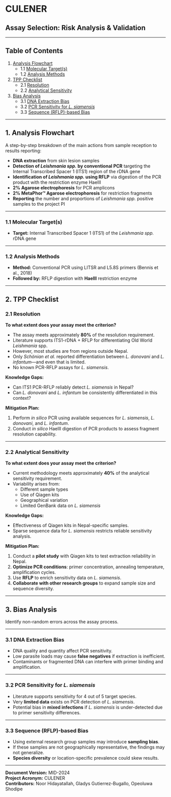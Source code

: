 # CULENER  
## Assay Selection: Risk Analysis & Validation  

---

## Table of Contents

1. [Analysis Flowchart](#1-analysis-flowchart)  
   - 1.1 [Molecular Target(s)](#11-molecular-targets)  
   - 1.2 [Analysis Methods](#12-analysis-methods)  
2. [TPP Checklist](#2-tpp-checklist)  
   - 2.1 [Resolution](#21-resolution)  
   - 2.2 [Analytical Sensitivity](#22-analytical-sensitivity)  
3. [Bias Analysis](#3-bias-analysis)  
   - 3.1 [DNA Extraction Bias](#31-dna-extraction-bias)  
   - 3.2 [PCR Sensitivity for *L. siamensis*](#32-pcr-sensitivity-for-l-siamensis)  
   - 3.3 [Sequence (RFLP)-based Bias](#33-sequence-rflp-based-bias)  

---

## 1. Analysis Flowchart

A step-by-step breakdown of the main actions from sample reception to results reporting:

- **DNA extraction** from skin lesion samples  
- **Detection of *Leishmania spp.* by conventional PCR** targeting the Internal Transcribed Spacer 1 (ITS1) region of the rDNA gene  
- **Identification of *Leishmania spp.* using RFLP** via digestion of the PCR product with the restriction enzyme HaeIII  
- **2% Agarose electrophoresis** for PCR amplicons  
- **2% MetaPhor™ Agarose electrophoresis** for restriction fragments  
- **Reporting** the number and proportions of *Leishmania spp.* positive samples to the project PI  

---

### 1.1 Molecular Target(s)

- **Target:** Internal Transcribed Spacer 1 (ITS1) of the *Leishmania spp.* rDNA gene  

---

### 1.2 Analysis Methods

- **Method:** Conventional PCR using LITSR and L5.8S primers (Bennis et al., 2018)  
- **Followed by:** RFLP digestion with **HaeIII** restriction enzyme  

---

## 2. TPP Checklist

### 2.1 Resolution

**To what extent does your assay meet the criterion?**  
- The assay meets approximately **80%** of the resolution requirement.  
- Literature supports ITS1-rDNA + RFLP for differentiating Old World *Leishmania* spp.  
- However, most studies are from regions outside Nepal.  
- Only *Schönian et al.* reported differentiation between *L. donovani* and *L. infantum*—and even that is limited.  
- No known PCR-RFLP assays for *L. siamensis*.

**Knowledge Gaps:**  
- Can ITS1 PCR-RFLP reliably detect *L. siamensis* in Nepal?  
- Can *L. donovani* and *L. infantum* be consistently differentiated in this context?

**Mitigation Plan:**  
1. Perform *in silico* PCR using available sequences for *L. siamensis*, *L. donovani*, and *L. infantum*.  
2. Conduct *in silico* HaeIII digestion of PCR products to assess fragment resolution capability.

---

### 2.2 Analytical Sensitivity

**To what extent does your assay meet the criterion?**  
- Current methodology meets approximately **40%** of the analytical sensitivity requirement.  
- Variability arises from:
  - Different sample types
  - Use of Qiagen kits
  - Geographical variation
  - Limited GenBank data on *L. siamensis*

**Knowledge Gaps:**  
- Effectiveness of Qiagen kits in Nepal-specific samples.  
- Sparse sequence data for *L. siamensis* restricts reliable sensitivity analysis.

**Mitigation Plan:**  
1. Conduct a **pilot study** with Qiagen kits to test extraction reliability in Nepal.  
2. **Optimize PCR conditions**: primer concentration, annealing temperature, amplification cycles.  
3. Use **RFLP** to enrich sensitivity data on *L. siamensis*.  
4. **Collaborate with other research groups** to expand sample size and sequence diversity.

---

## 3. Bias Analysis

Identify non-random errors across the assay process.

---

### 3.1 DNA Extraction Bias

- DNA quality and quantity affect PCR sensitivity.  
- Low parasite loads may cause **false negatives** if extraction is inefficient.  
- Contaminants or fragmented DNA can interfere with primer binding and amplification.

---

### 3.2 PCR Sensitivity for *L. siamensis*

- Literature supports sensitivity for 4 out of 5 target species.  
- Very **limited data** exists on PCR detection of *L. siamensis*.  
- Potential bias in **mixed infections** if *L. siamensis* is under-detected due to primer sensitivity differences.

---

### 3.3 Sequence (RFLP)-based Bias

- Using external research group samples may introduce **sampling bias**.  
- If these samples are not geographically representative, the findings may not generalize.  
- **Species diversity** or location-specific prevalence could skew results.

---

**Document Version:** MID-2024  
**Project Acronym:** CULENER  
**Contributors:** Noor Hidayatallah, Gladys Gutierrez-Bugallo, Opeoluwa Shodipe

